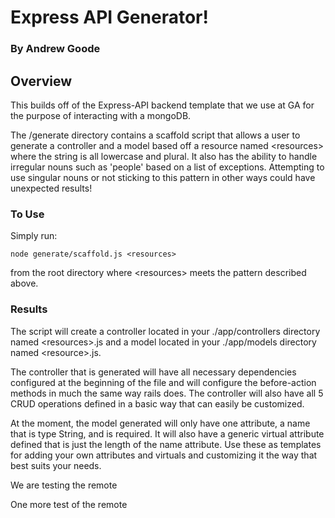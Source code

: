 # Express API Generator!

### By Andrew Goode

## Overview

This builds off of the Express-API backend template that we use at GA for the
purpose of interacting with a mongoDB.

The /generate directory contains a scaffold script that allows a user to
generate a controller and a model based off a resource named \<resources\> where
the string is all lowercase and plural.  It also has the ability to handle
irregular nouns such as 'people' based on a list of exceptions.  Attempting
to use singular nouns or not sticking to this pattern in other ways could
have unexpected results!

### To Use

Simply run:

```node
node generate/scaffold.js <resources>
```
from the root directory where \<resources\> meets the pattern described above.

### Results

The script will create a controller located in your ./app/controllers directory
named \<resources\>.js and a model located in your ./app/models directory named
\<resource\>.js.

The controller that is generated will have all necessary dependencies configured
at the beginning of the file and will configure the before-action methods in
much the same way rails does.  The controller will also have all 5 CRUD
operations defined in a basic way that can easily be customized.

At the moment, the model generated will only have one attribute, a name that is
type String, and is required.  It will also have a generic virtual attribute
defined that is just the length of the name attribute.  Use these as templates
for adding your own attributes and virtuals and customizing it the way that
best suits your needs.

We are testing the remote

One more test of the remote
